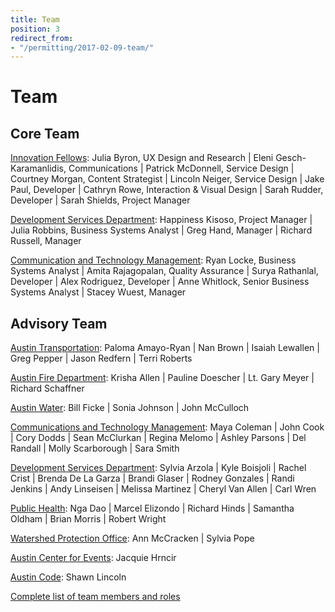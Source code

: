 ```yaml
---
title: Team
position: 3
redirect_from:
- "/permitting/2017-02-09-team/"
---
```


# Team

## Core Team

[Innovation Fellows](https://cityofaustin.github.io/innovation-fellows/):
Julia Byron, UX Design and Research | Eleni Gesch-Karamanlidis, Communications | Patrick McDonnell, Service Design | Courtney Morgan, Content Strategist | Lincoln Neiger, Service Design | Jake Paul, Developer | Cathryn Rowe, Interaction & Visual Design | Sarah Rudder, Developer | Sarah Shields, Project Manager

[Development Services Department](http://austintexas.gov/department/development-services):
Happiness Kisoso, Project Manager | Julia Robbins, Business Systems Analyst | Greg Hand, Manager | Richard Russell, Manager

[Communication and Technology Management](https://www.austintexas.gov/techreport/communications-and-technology-management):
Ryan Locke, Business Systems Analyst | Amita Rajagopalan, Quality Assurance | Surya Rathanlal, Developer | Alex Rodriguez, Developer | Anne Whitlock, Senior Business Systems Analyst | Stacey Wuest, Manager

## Advisory Team

[Austin Transportation](http://www.austintexas.gov/department/transportation):
Paloma Amayo-Ryan | Nan Brown | Isaiah Lewallen | Greg Pepper | Jason Redfern | Terri Roberts

[Austin Fire Department](http://www.austintexas.gov/department/fire):
Krisha Allen | Pauline Doescher | Lt. Gary Meyer | Richard Schaffner

[Austin Water](http://www.austintexas.gov/department/water):
Bill Ficke | Sonia Johnson | John McCulloch

[Communications and Technology Management](https://www.austintexas.gov/techreport/communications-and-technology-management):
Maya Coleman | John Cook | Cory Dodds | Sean McClurkan | Regina Melomo | Ashley Parsons | Del Randall | Molly Scarborough | Sara Smith

[Development Services Department](http://austintexas.gov/department/development-services):
Sylvia Arzola | Kyle Boisjoli | Rachel Crist | Brenda De La Garza | Brandi Glaser | Rodney Gonzales | Randi Jenkins | Andy Linseisen | Melissa Martinez | Cheryl Van Allen | Carl Wren

[Public Health](http://www.austintexas.gov/department/health):
Nga Dao | Marcel Elizondo | Richard Hinds | Samantha Oldham | Brian Morris | Robert Wright

[Watershed Protection Office](http://www.austintexas.gov/department/watershed-protection):
Ann McCracken | Sylvia Pope

[Austin Center for Events](https://austintexas.gov/department/special-event-permits):
Jacquie Hrncir

[Austin Code](http://www.austintexas.gov/department/code):
Shawn Lincoln

[Complete list of team members and roles](https://docs.google.com/spreadsheets/d/1sJK6sR7rypTE4I4RHpJd7_nKU6wn3iIbil72PBB1gDc/edit?usp=drive_web)

